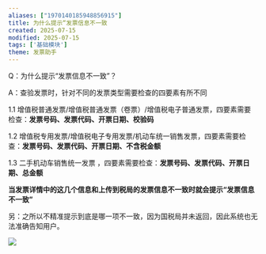 ```yaml
---
aliases: ["1970140185948856915"]
title: 为什么提示“发票信息不一致
created: 2025-07-15
modified: 2025-07-15
tags: ['基础模块']
theme: 发票助手
---
```


Q：为什么提示“发票信息不一致”？

A：查验发票时，针对不同的发票类型需要检查的四要素有所不同

1.1 增值税普通发票/增值税普通发票（卷票）/增值税电子普通发票，四要素需要检查：**发票号码、发票代码、开票日期、校验码**

1.2 增值税专用发票/增值税电子专用发票/机动车统一销售发票，四要素需要检查：**发票号码、发票代码、开票日期、不含税金额**

1.3 二手机动车销售统一发票 ，四要素需要检查：**发票号码、发票代码、开票日期、总金额**

**当发票详情中的这几个信息和上传到税局的发票信息不一致时就会提示“发票信息不一致”**

另：之所以不精准提示到底是哪一项不一致，因为国税局并未返回，因此系统也无法准确告知用户。

![](917eade809fb4ba0c56b30ad7648e2d1.jpg)